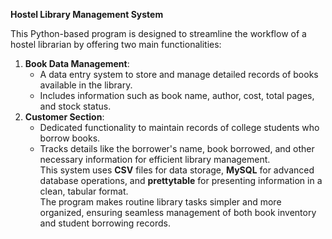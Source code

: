 **Hostel Library Management System**  <br>

This Python-based program is designed to streamline the workflow of a hostel librarian by offering two main functionalities:  <br>
1. **Book Data Management**:  <br>
   - A data entry system to store and manage detailed records of books available in the library.<br>  
   - Includes information such as book name, author, cost, total pages, and stock status.  <br>
2. **Customer Section**:  
   - Dedicated functionality to maintain records of college students who borrow books.  <br>
   - Tracks details like the borrower's name, book borrowed, and other necessary information for efficient library management.  <br>
This system uses **CSV** files for data storage, **MySQL** for advanced database operations, and **prettytable** for presenting information in a clean, tabular format.<br> The program makes routine library tasks simpler and more organized, ensuring seamless management of both book inventory and student borrowing records.<br><br>
